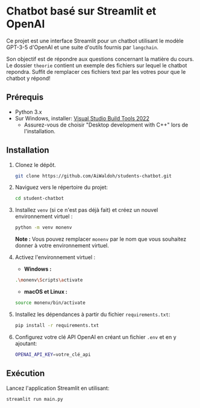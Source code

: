 # Chatbot basé sur Streamlit et OpenAI

Ce projet est une interface Streamlit pour un chatbot utilisant le modèle GPT-3-5 d'OpenAI et une suite d'outils fournis par `langchain`.

Son objectif est de répondre aux questions concernant la matière du cours. Le dossier `theorie` contient un exemple des fichiers sur lequel le chatbot repondra. Suffit de remplacer ces fichiers text par les votres pour que le chatbot y répond!

## Prérequis

- Python 3.x
- Sur Windows, installer: [Visual Studio Build Tools 2022](https://visualstudio.microsoft.com/fr/visual-cpp-build-tools/)
    - Assurez-vous de choisir "Desktop development with C++" lors de l'installation.

## Installation

1. Clonez le dépôt.

    ```bash
    git clone https://github.com/AiWaldoh/students-chatbot.git
    ```

2. Naviguez vers le répertoire du projet:

    ```bash
    cd student-chatbot
    ```

3. Installez `venv` (si ce n'est pas déjà fait) et créez un nouvel environnement virtuel :

    ```bash
    python -m venv monenv
    ```

    **Note :** Vous pouvez remplacer `monenv` par le nom que vous souhaitez donner à votre environnement virtuel.

4. Activez l'environnement virtuel :

    - **Windows :**

    ```bash
    .\monenv\Scripts\activate
    ```

    - **macOS et Linux :**

    ```bash
    source monenv/bin/activate
    ```

5. Installez les dépendances à partir du fichier `requirements.txt`:

    ```bash
    pip install -r requirements.txt
    ```

6. Configurez votre clé API OpenAI en créant un fichier `.env` et en y ajoutant:

    ```bash
    OPENAI_API_KEY=votre_clé_api
    ```

## Exécution

Lancez l'application Streamlit en utilisant:

```bash
streamlit run main.py
```

